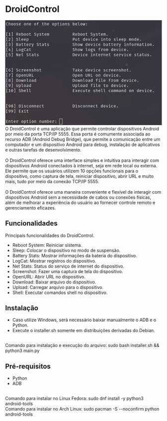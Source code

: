 # DroidControl
<img src="assets/DroidControl.png">
O DroidControl é uma aplicação que permite controlar dispositivos Android por meio da porta TCP/IP 5555. Essa porta é comumente associada ao recurso ADB (Android Debug Bridge), que permite a comunicação entre um computador e um dispositivo Android para debug, instalação de aplicativos e outras tarefas de desenvolvimento.
<br><br>
O DroidControl oferece uma interface simples e intuitiva para interagir com dispositivos Android conectados à internet, seja em rede local ou externa. Ele permite que os usuários utilizem 10 opções funcionais para o dispositivo, como captura de tela, reiniciar dispositivo, abrir URL e muito mais, tudo por meio da conexão TCP/IP 5555.
<br><br>
O DroidControl oferece uma maneira conveniente e flexível de interagir com dispositivos Android sem a necessidade de cabos ou conexões físicas, além de melhorar a experiência do usuário ao fornecer controle remoto e gerenciamento eficazes.

## Funcionalidades

Principais funcionalidades do DroidControl.

- Reboot System: Reiniciar sistema.
- Sleep: Colocar o dispositivo no modo de suspensão.
- Battery Stats: Mostrar informações da bateria do dispositivo.
- LogCat: Mostrar registros do dispositivo.
- Net Stats: Status do serviço de internet do dispositivo.
- Screenshot: Fazer uma captura de tela do dispositivo.
- OpenURL: Abrir URL no dispositivo.
- Download: Baixar arquivo do dispositivo.
- Upload: Carregar arquivo para o dispositivo.
- Shell: Executar comandos shell no dispositivo.

## Instalação
- Caso utilize Windows, será necessário baixar manualmente o ADB e o Python.
- Execute o installer.sh somente em distribuições derivadas do Debian.
<br>
Comando para instalação e execução do arquivo: sudo bash installer.sh && python3 main.py

## Pré-requisitos
- Python 
- ADB 
<br>
Comando para instalar no Linux Fedora: sudo dnf install -y python3 android-tools
<br>
Comando para instalar no Arch Linux: sudo pacman -S --noconfirm python android-tools